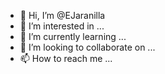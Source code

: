- 👋 Hi, I’m @EJaranilla
- 👀 I’m interested in ...
- 🌱 I’m currently learning ...
- 💞️ I’m looking to collaborate on ...
- 📫 How to reach me ...

<!---
EJaranilla/EJaranilla is a ✨ special ✨ repository because its `README.md` (this file) appears on your GitHub profile.
You can click the Preview link to take a look at your changes.
--->
